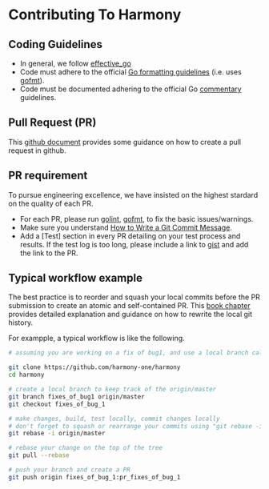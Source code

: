 # Contributing To Harmony

## Coding Guidelines

* In general, we follow [effective_go](https://golang.org/doc/effective_go.html)
* Code must adhere to the official [Go formatting guidelines](https://golang.org/doc/effective_go.html#formatting) (i.e. uses [gofmt](https://golang.org/cmd/gofmt/)).
* Code must be documented adhering to the official Go [commentary](https://golang.org/doc/effective_go.html#commentary) guidelines.

## Pull Request (PR)

This [github document](https://help.github.com/articles/creating-a-pull-request/) provides some guidance on how to create a pull request in github.

## PR requirement
To pursue engineering excellence, we have insisted on the highest stardard on the quality of each PR.

* For each PR, please run [golint](https://github.com/golang/lint), [gofmt](https://golang.org/cmd/gofmt/), to fix the basic issues/warnings.
* Make sure you understand [How to Write a Git Commit Message](https://chris.beams.io/posts/git-commit/).
* Add a [Test] section in every PR detailing on your test process and results. If the test log is too long, please include a link to [gist](https://gist.github.com/) and add the link to the PR.

## Typical workflow example
The best practice is to reorder and squash your local commits before the PR submission to create an atomic and self-contained PR.
This [book chapter](https://git-scm.com/book/en/v2/Git-Tools-Rewriting-History) provides detailed explanation and guidance on how to rewrite the local git history.

For exampple, a typical workflow is like the following.
```bash
# assuming you are working on a fix of bug1, and use a local branch called "fixes_of_bug1".

git clone https://github.com/harmony-one/harmony
cd harmony

# create a local branch to keep track of the origin/master
git branch fixes_of_bug1 origin/master
git checkout fixes_of_bug_1

# make changes, build, test locally, commit changes locally
# don't forget to squash or rearrange your commits using "git rebase -i"
git rebase -i origin/master

# rebase your change on the top of the tree
git pull --rebase

# push your branch and create a PR
git push origin fixes_of_bug_1:pr_fixes_of_bug_1
```
